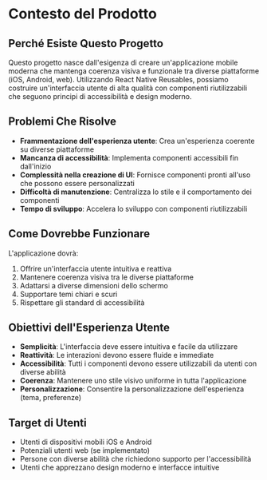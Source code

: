 # Contesto del Prodotto

## Perché Esiste Questo Progetto
Questo progetto nasce dall'esigenza di creare un'applicazione mobile moderna che mantenga coerenza visiva e funzionale tra diverse piattaforme (iOS, Android, web). Utilizzando React Native Reusables, possiamo costruire un'interfaccia utente di alta qualità con componenti riutilizzabili che seguono principi di accessibilità e design moderno.

## Problemi Che Risolve
- **Frammentazione dell'esperienza utente**: Crea un'esperienza coerente su diverse piattaforme
- **Mancanza di accessibilità**: Implementa componenti accessibili fin dall'inizio
- **Complessità nella creazione di UI**: Fornisce componenti pronti all'uso che possono essere personalizzati
- **Difficoltà di manutenzione**: Centralizza lo stile e il comportamento dei componenti
- **Tempo di sviluppo**: Accelera lo sviluppo con componenti riutilizzabili

## Come Dovrebbe Funzionare
L'applicazione dovrà:
1. Offrire un'interfaccia utente intuitiva e reattiva
2. Mantenere coerenza visiva tra le diverse piattaforme
3. Adattarsi a diverse dimensioni dello schermo
4. Supportare temi chiari e scuri
5. Rispettare gli standard di accessibilità

## Obiettivi dell'Esperienza Utente
- **Semplicità**: L'interfaccia deve essere intuitiva e facile da utilizzare
- **Reattività**: Le interazioni devono essere fluide e immediate
- **Accessibilità**: Tutti i componenti devono essere utilizzabili da utenti con diverse abilità
- **Coerenza**: Mantenere uno stile visivo uniforme in tutta l'applicazione
- **Personalizzazione**: Consentire la personalizzazione dell'esperienza (tema, preferenze)

## Target di Utenti
- Utenti di dispositivi mobili iOS e Android
- Potenziali utenti web (se implementato)
- Persone con diverse abilità che richiedono supporto per l'accessibilità
- Utenti che apprezzano design moderno e interfacce intuitive
